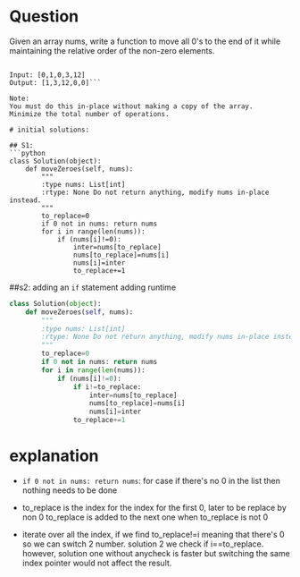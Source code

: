 # Question
Given an array nums, write a function to move all 0's to the end of it while maintaining the relative order of the non-zero elements.

```Example:

Input: [0,1,0,3,12]
Output: [1,3,12,0,0]```

Note:
You must do this in-place without making a copy of the array.
Minimize the total number of operations.

# initial solutions:

## S1:
```python
class Solution(object):
    def moveZeroes(self, nums):
        """
        :type nums: List[int]
        :rtype: None Do not return anything, modify nums in-place instead.
        """
        to_replace=0
        if 0 not in nums: return nums
        for i in range(len(nums)):
            if (nums[i]!=0):
                inter=nums[to_replace]
                nums[to_replace]=nums[i]
                nums[i]=inter
                to_replace+=1

```

##s2: 
adding an `if` statement adding runtime
```python
class Solution(object):
    def moveZeroes(self, nums):
        """
        :type nums: List[int]
        :rtype: None Do not return anything, modify nums in-place instead.
        """
        to_replace=0
        if 0 not in nums: return nums
        for i in range(len(nums)):
            if (nums[i]!=0):
                if i!=to_replace:
                    inter=nums[to_replace]
                    nums[to_replace]=nums[i]
                    nums[i]=inter
                to_replace+=1

```

# explanation
* `if 0 not in nums: return nums`: for case if there's no 0 in the list then nothing needs to be done
* to_replace is the index for the index for the first 0, later to be replace by non 0
	to_replace is added to the next one when to_replace is not 0

* iterate over all the index, if we find to_replace!=i meaning that there's 0 so we can switch 2 number. 
solution 2 we check if i==to_replace. however, solution one without anycheck is faster but switching the 
same index pointer would not affect the result.